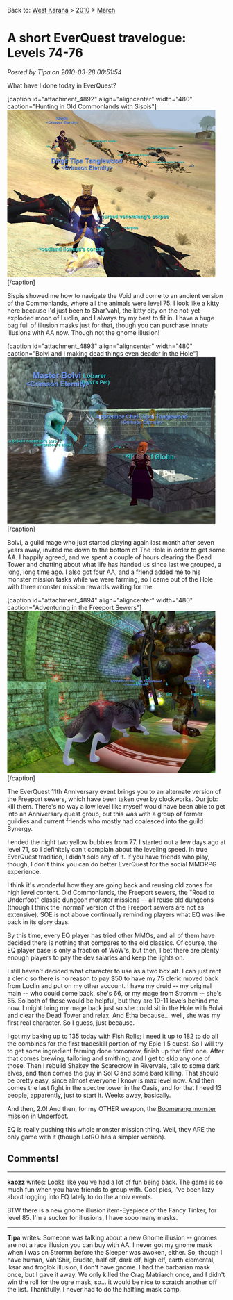 Back to: [West Karana](/posts/westkarana.md) > [2010](/posts/2010/westkarana.md) > [March](./westkarana.md)
# A short EverQuest travelogue: Levels 74-76

*Posted by Tipa on 2010-03-28 00:51:54*

What have I done today in EverQuest?

[caption id="attachment\_4892" align="aligncenter" width="480" caption="Hunting in Old Commonlands with Sispis"]![](../../../uploads/2010/03/eqgame-2010-03-26-19-59-03-18.jpg "Hunting in Old Commonlands with Sispis")[/caption]

Sispis showed me how to navigate the Void and come to an ancient version of the Commonlands, where all the animals were level 75. I look like a kitty here because I'd just been to Shar'vahl, the kitty city on the not-yet-exploded moon of Luclin, and I always try my best to fit in. I have a huge bag full of illusion masks just for that, though you can purchase innate illusions with AA now. Though not the gnome illusion!

[caption id="attachment\_4893" align="aligncenter" width="480" caption="Bolvi and I making dead things even deader in the Hole"]![](../../../uploads/2010/03/eqgame-2010-03-27-16-13-36-22.jpg "Bolvi and I making dead things even deader in the Hole")[/caption]

Bolvi, a guild mage who just started playing again last month after seven years away, invited me down to the bottom of The Hole in order to get some AA. I happily agreed, and we spent a couple of hours clearing the Dead Tower and chatting about what life has handed us since last we grouped, a long, long time ago. I also got four AA, and a friend added me to his monster mission tasks while we were farming, so I came out of the Hole with three monster mission rewards waiting for me.

[caption id="attachment\_4894" align="aligncenter" width="480" caption="Adventuring in the Freeport Sewers"]![](../../../uploads/2010/03/eqgame-2010-03-28-00-03-37-68.jpg "Adventuring in the Freeport Sewers")[/caption]

The EverQuest 11th Anniversary event brings you to an alternate version of the Freeport sewers, which have been taken over by clockworks. Our job: kill them. There's no way a low level like myself would have been able to get into an Anniversary quest group, but this was with a group of former guildies and current friends who mostly had coalesced into the guild Synergy.

I ended the night two yellow bubbles from 77. I started out a few days ago at level 71, so I definitely can't complain about the leveling speed. In true EverQuest tradition, I didn't solo any of it. If you have friends who play, though, I don't think you can do better EverQuest for the social MMORPG experience.

I think it's wonderful how they are going back and reusing old zones for high level content. Old Commonlands, the Freeport sewers, the "Road to Underfoot" classic dungeon monster missions -- all reuse old dungeons (though I think the 'normal' version of the Freeport sewers are not as extensive). SOE is not above continually reminding players what EQ was like back in its glory days.

By this time, every EQ player has tried other MMOs, and all of them have decided there is nothing that compares to the old classics. Of course, the EQ player base is only a fraction of WoW's, but then, I bet there are plenty enough players to pay the dev salaries and keep the lights on.

I still haven't decided what character to use as a two box alt. I can just rent a cleric so there is no reason to pay $50 to have my 75 cleric moved back from Luclin and put on my other account. I have my druid -- my original main -- who could come back, she's 66, or my mage from Stromm -- she's 65. So both of those would be helpful, but they are 10-11 levels behind me now. I might bring my mage back just so she could sit in the Hole with Bolvi and clear the Dead Tower and relax. And Etha because... well, she was my first real character. So I guess, just because.

I got my baking up to 135 today with Fish Rolls; I need it up to 182 to do all the combines for the first tradeskill portion of my Epic 1.5 quest. So I will try to get some ingredient farming done tomorrow, finish up that first one. After that comes brewing, tailoring and smithing, and I get to skip any one of those. Then I rebuild Shakey the Scarecrow in Rivervale, talk to some dark elves, and then comes the guy in Sol C and some bard killing. That should be pretty easy, since almost everyone I know is max level now. And then comes the last fight in the spectre tower in the Oasis, and for that I need 13 people, apparently, just to start it. Weeks away, basically.

And then, 2.0! And then, for my OTHER weapon, the [Boomerang monster mission](http://everquest.allakhazam.com/db/quest.html?quest=4941) in Underfoot.

EQ is really pushing this whole monster mission thing. Well, they ARE the only game with it (though LotRO has a simpler version).
## Comments!

---

**kaozz** writes: Looks like you've had a lot of fun being back. The game is so much fun when you have friends to group with. Cool pics, I've been lazy about logging into EQ lately to do the anniv events. 

BTW there is a new gnome illusion item-Eyepiece of the Fancy Tinker, for level 85. I'm a sucker for illusions, I have sooo many masks.

---

**Tipa** writes: Someone was talking about a new Gnome illusion -- gnomes are not a race illusion you can buy with AA. I never got my gnome mask when I was on Stromm before the Sleeper was awoken, either. So, though I have human, Vah'Shir, Erudite, half elf, dark elf, high elf, earth elemental, iksar and froglok illusion, I don't have gnome. I had the barbarian mask once, but I gave it away. We only killed the Crag Matriarch once, and I didn't win the roll for the ogre mask, so... it would be nice to scratch another off the list. Thankfully, I never had to do the halfling mask camp.

